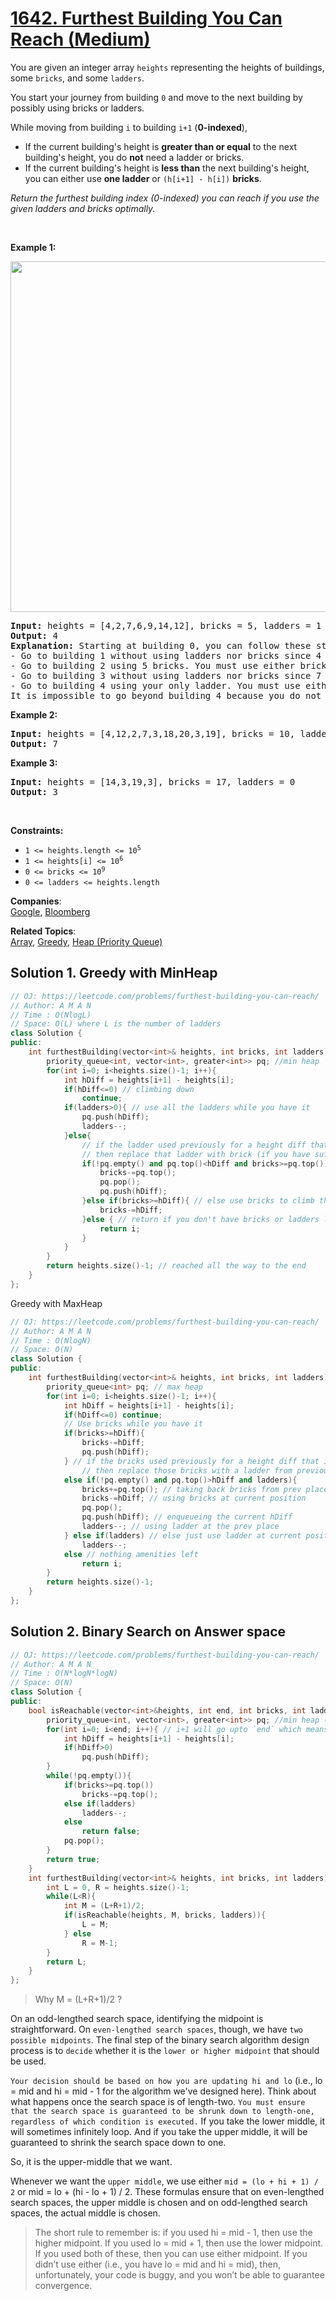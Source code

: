 # [1642. Furthest Building You Can Reach (Medium)](https://leetcode.com/problems/furthest-building-you-can-reach/)

<p>You are given an integer array <code>heights</code> representing the heights of buildings, some <code>bricks</code>, and some <code>ladders</code>.</p>

<p>You start your journey from building <code>0</code> and move to the next building by possibly using bricks or ladders.</p>

<p>While moving from building <code>i</code> to building <code>i+1</code> (<strong>0-indexed</strong>),</p>

<ul>
	<li>If the current building's height is <strong>greater than or equal</strong> to the next building's height, you do <strong>not</strong> need a ladder or bricks.</li>
	<li>If the current building's height is <b>less than</b> the next building's height, you can either use <strong>one ladder</strong> or <code>(h[i+1] - h[i])</code> <strong>bricks</strong>.</li>
</ul>

<p><em>Return the furthest building index (0-indexed) you can reach if you use the given ladders and bricks optimally.</em></p>

<p>&nbsp;</p>
<p><strong>Example 1:</strong></p>
<img alt="" src="https://assets.leetcode.com/uploads/2020/10/27/q4.gif" style="width: 562px; height: 561px;">
<pre><strong>Input:</strong> heights = [4,2,7,6,9,14,12], bricks = 5, ladders = 1
<strong>Output:</strong> 4
<strong>Explanation:</strong> Starting at building 0, you can follow these steps:
- Go to building 1 without using ladders nor bricks since 4 &gt;= 2.
- Go to building 2 using 5 bricks. You must use either bricks or ladders because 2 &lt; 7.
- Go to building 3 without using ladders nor bricks since 7 &gt;= 6.
- Go to building 4 using your only ladder. You must use either bricks or ladders because 6 &lt; 9.
It is impossible to go beyond building 4 because you do not have any more bricks or ladders.
</pre>

<p><strong>Example 2:</strong></p>

<pre><strong>Input:</strong> heights = [4,12,2,7,3,18,20,3,19], bricks = 10, ladders = 2
<strong>Output:</strong> 7
</pre>

<p><strong>Example 3:</strong></p>

<pre><strong>Input:</strong> heights = [14,3,19,3], bricks = 17, ladders = 0
<strong>Output:</strong> 3
</pre>

<p>&nbsp;</p>
<p><strong>Constraints:</strong></p>

<ul>
	<li><code>1 &lt;= heights.length &lt;= 10<sup>5</sup></code></li>
	<li><code>1 &lt;= heights[i] &lt;= 10<sup>6</sup></code></li>
	<li><code>0 &lt;= bricks &lt;= 10<sup>9</sup></code></li>
	<li><code>0 &lt;= ladders &lt;= heights.length</code></li>
</ul>


**Companies**:  
[Google](https://leetcode.com/company/google), [Bloomberg](https://leetcode.com/company/bloomberg)

**Related Topics**:  
[Array](https://leetcode.com/tag/array/), [Greedy](https://leetcode.com/tag/greedy/), [Heap (Priority Queue)](https://leetcode.com/tag/heap-priority-queue/)

## Solution 1. Greedy with MinHeap

```cpp
// OJ: https://leetcode.com/problems/furthest-building-you-can-reach/
// Author: A M A N
// Time : O(NlogL)
// Space: O(L) where L is the number of ladders
class Solution {
public:
    int furthestBuilding(vector<int>& heights, int bricks, int ladders) {
        priority_queue<int, vector<int>, greater<int>> pq; //min heap
        for(int i=0; i<heights.size()-1; i++){
            int hDiff = heights[i+1] - heights[i];
            if(hDiff<=0) // climbing down
                continue;
            if(ladders>0){ // use all the ladders while you have it
                pq.push(hDiff);
                ladders--;
            }else{
                // if the ladder used previously for a height diff that is smaller than current hDiff,
                // then replace that ladder with brick (if you have sufficient) and use that ladder here
                if(!pq.empty() and pq.top()<hDiff and bricks>=pq.top()){ 
                    bricks-=pq.top();
                    pq.pop();
                    pq.push(hDiff);
                }else if(bricks>=hDiff){ // else use bricks to climb the hDiff
                    bricks-=hDiff;
                }else { // return if you don't have bricks or ladders left
                    return i;
                }
            }
        }
        return heights.size()-1; // reached all the way to the end
    }
};
```

Greedy with MaxHeap

```cpp
// OJ: https://leetcode.com/problems/furthest-building-you-can-reach/
// Author: A M A N
// Time : O(NlogN)
// Space: O(N)
class Solution {
public:
    int furthestBuilding(vector<int>& heights, int bricks, int ladders) {
        priority_queue<int> pq; // max heap
        for(int i=0; i<heights.size()-1; i++){
            int hDiff = heights[i+1] - heights[i];
            if(hDiff<=0) continue;
            // Use bricks while you have it
            if(bricks>=hDiff){
                bricks-=hDiff;
                pq.push(hDiff); 
            } // if the bricks used previously for a height diff that is greater than current hDiff + you have ladders,
                // then replace those bricks with a ladder from previous position and keep bricks at current position + add the current hDiff to the heap
            else if(!pq.empty() and pq.top()>hDiff and ladders){
                bricks+=pq.top(); // taking back bricks from prev place 
                bricks-=hDiff; // using bricks at current position
                pq.pop();
                pq.push(hDiff); // enqueueing the current hDiff 
                ladders--; // using ladder at the prev place
            } else if(ladders) // else just use ladder at current position
                ladders--;
            else // nothing amenities left
                return i; 
        }
        return heights.size()-1;
    }
};
```

## Solution 2. Binary Search on Answer space



```cpp
// OJ: https://leetcode.com/problems/furthest-building-you-can-reach/
// Author: A M A N
// Time : O(N*logN*logN)
// Space: O(N)
class Solution {
public:
    bool isReachable(vector<int>&heights, int end, int bricks, int ladders){
        priority_queue<int, vector<int>, greater<int>> pq; //min heap (here, no advantage over sorting)
        for(int i=0; i<end; i++){ // i+1 will go upto `end` which means end building is reachable
            int hDiff = heights[i+1] - heights[i]; 
            if(hDiff>0)
                pq.push(hDiff);
        }
        while(!pq.empty()){
            if(bricks>=pq.top())
                bricks-=pq.top();
            else if(ladders)
                ladders--;
            else 
                return false;
            pq.pop();
        }
        return true;        
    }
    int furthestBuilding(vector<int>& heights, int bricks, int ladders) {
        int L = 0, R = heights.size()-1;
        while(L<R){
            int M = (L+R+1)/2;
            if(isReachable(heights, M, bricks, ladders)){
                L = M;
            } else
                R = M-1;
        }
        return L;
    }
};
```

> Why M = (L+R+1)/2 ?

On an odd-lengthed search space, identifying the midpoint is straightforward. On `even-lengthed search spaces`, though, we have `two possible midpoints`. The final step of the binary search algorithm design process is to `decide` whether it is the `lower or higher midpoint` that should be used.

`Your decision should be based on how you are updating hi and lo` (i.e., lo = mid and hi = mid - 1 for the algorithm we've designed here). Think about what happens once the search space is of length-two. `You must ensure that the search space is guaranteed to be shrunk down to length-one, regardless of which condition is executed.` If you take the lower middle, it will sometimes infinitely loop. And if you take the upper middle, it will be guaranteed to shrink the search space down to one.

So, it is the upper-middle that we want.

Whenever we want the `upper middle`, we use either `mid = (lo + hi + 1) / 2` or mid = lo + (hi - lo + 1) / 2. These formulas ensure that on even-lengthed search spaces, the upper middle is chosen and on odd-lengthed search spaces, the actual middle is chosen.

> The short rule to remember is: if you used hi = mid - 1, then use the higher midpoint. If you used lo = mid + 1, then use the lower midpoint. If you used both of these, then you can use either midpoint. If you didn’t use either (i.e., you have lo = mid and hi = mid), then, unfortunately, your code is buggy, and you won’t be able to guarantee convergence.
